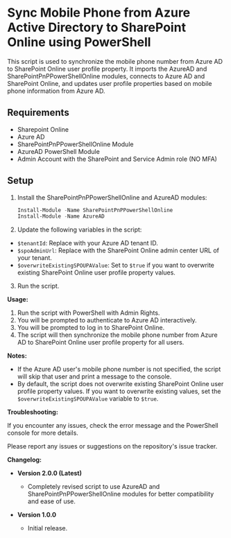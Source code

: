 # Sync Mobile Phone from Azure Active Directory to SharePoint Online using PowerShell

This script is used to synchronize the mobile phone number from Azure AD to SharePoint Online user profile property. It imports the AzureAD and SharePointPnPPowerShellOnline modules, connects to Azure AD and SharePoint Online, and updates user profile properties based on mobile phone information from Azure AD.

## Requirements

- Sharepoint Online
- Azure AD
- SharePointPnPPowerShellOnline Module
- AzureAD PowerShell Module
- Admin Account with the SharePoint and Service Admin role (NO MFA)

## Setup

1. Install the SharePointPnPPowerShellOnline and AzureAD modules:
   ```powershell
   Install-Module -Name SharePointPnPPowerShellOnline
   Install-Module -Name AzureAD
2. Update the following variables in the script:
- `$tenantId`: Replace with your Azure AD tenant ID.
- `$spoAdminUrl`: Replace with the SharePoint Online admin center URL of your tenant.
- `$overwriteExistingSPOUPAValue`: Set to `$true` if you want to overwrite existing SharePoint Online user profile property values.
3. Run the script.

**Usage:**

1. Run the script with PowerShell with Admin Rights.
2. You will be prompted to authenticate to Azure AD interactively.
3. You will be prompted to log in to SharePoint Online.
4. The script will then synchronize the mobile phone number from Azure AD to SharePoint Online user profile property for all users.

**Notes:**

- If the Azure AD user's mobile phone number is not specified, the script will skip that user and print a message to the console.
- By default, the script does not overwrite existing SharePoint Online user profile property values. If you want to overwrite existing values, set the `$overwriteExistingSPOUPAValue` variable to `$true`.

**Troubleshooting:**

If you encounter any issues, check the error message and the PowerShell console for more details.

Please report any issues or suggestions on the repository's issue tracker.

**Changelog:**

- **Version 2.0.0 (Latest)**
  - Completely revised script to use AzureAD and SharePointPnPPowerShellOnline modules for better compatibility and ease of use.

- **Version 1.0.0**
  - Initial release.
